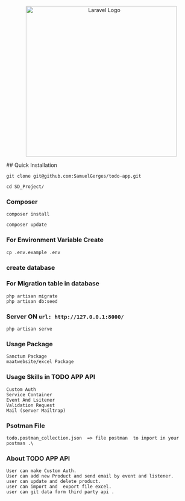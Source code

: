 <p align="center"><a href="https://laravel.com" target="_blank"><img src="https://raw.githubusercontent.com/laravel/art/master/logo-lockup/5%20SVG/2%20CMYK/1%20Full%20Color/laravel-logolockup-cmyk-red.svg" width="400" alt="Laravel Logo"></a></p>
## Quick Installation

    git clone git@github.com:SamuelGerges/todo-app.git

    cd SD_Project/
    
### Composer
    
    composer install
    
    composer update
    
    
### For Environment Variable Create
 
    cp .env.example .env
 
 ### create database    
 ### For Migration table in database 
 
    php artisan migrate
    php artisan db:seed
    
      
### Server ON ```url: http://127.0.0.1:8000/```

    php artisan serve
### Usage Package 
    Sanctum Package 
    maatwebsite/excel Package 
    
### Usage Skills  in TODO APP API
    Custom Auth 
    Service Container 
    Event And Lsitener 
    Validation Request 
    Mail (server Mailtrap)
    
### Psotman File 
    todo.postman_collection.json  => file postman  to import in your postman .\
    
### About TODO APP API
    
    User can make Custom Auth.
    User can add new Product and send email by event and listener. 
    user can update and delete product.
    user can import and  export file excel.
    user can git data form third party api .
 
